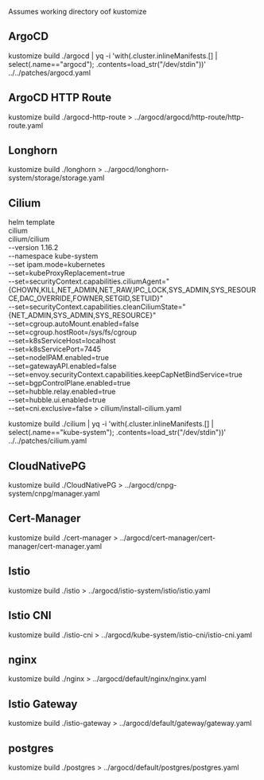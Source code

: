 Assumes working directory oof kustomize

## ArgoCD

kustomize build ./argocd | yq -i 'with(.cluster.inlineManifests.[] | select(.name=="argocd"); .contents=load_str("/dev/stdin"))' ../../patches/argocd.yaml

## ArgoCD HTTP Route

kustomize build ./argocd-http-route > ../argocd/argocd/http-route/http-route.yaml

## Longhorn

kustomize build ./longhorn > ../argocd/longhorn-system/storage/storage.yaml

## Cilium

helm template \
    cilium \
    cilium/cilium \
    --version 1.16.2 \
    --namespace kube-system \
    --set ipam.mode=kubernetes \
    --set=kubeProxyReplacement=true \
    --set=securityContext.capabilities.ciliumAgent="{CHOWN,KILL,NET_ADMIN,NET_RAW,IPC_LOCK,SYS_ADMIN,SYS_RESOURCE,DAC_OVERRIDE,FOWNER,SETGID,SETUID}" \
    --set=securityContext.capabilities.cleanCiliumState="{NET_ADMIN,SYS_ADMIN,SYS_RESOURCE}" \
    --set=cgroup.autoMount.enabled=false \
    --set=cgroup.hostRoot=/sys/fs/cgroup \
    --set=k8sServiceHost=localhost \
    --set=k8sServicePort=7445 \
    --set=nodeIPAM.enabled=true \
    --set=gatewayAPI.enabled=false \
    --set=envoy.securityContext.capabilities.keepCapNetBindService=true \
    --set=bgpControlPlane.enabled=true \
    --set=hubble.relay.enabled=true \
    --set=hubble.ui.enabled=true \
    --set=cni.exclusive=false > cilium/install-cilium.yaml

kustomize build ./cilium | yq -i 'with(.cluster.inlineManifests.[] | select(.name=="kube-system"); .contents=load_str("/dev/stdin"))' ../../patches/cilium.yaml

## CloudNativePG

kustomize build ./CloudNativePG > ../argocd/cnpg-system/cnpg/manager.yaml

## Cert-Manager

kustomize build ./cert-manager > ../argocd/cert-manager/cert-manager/cert-manager.yaml

## Istio

kustomize build ./istio > ../argocd/istio-system/istio/istio.yaml

## Istio CNI

kustomize build ./istio-cni > ../argocd/kube-system/istio-cni/istio-cni.yaml

## nginx

kustomize build ./nginx > ../argocd/default/nginx/nginx.yaml

## Istio Gateway

kustomize build ./istio-gateway > ../argocd/default/gateway/gateway.yaml

## postgres

kustomize build ./postgres > ../argocd/default/postgres/postgres.yaml